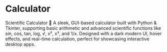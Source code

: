 # Calculator
Scientific Calculator 🖤 A sleek, GUI-based calculator built with Python &amp; Tkinter, supporting basic arithmetic and advanced scientific functions like sin, cos, tan, log, √, x², x³, and 1/x. Designed with a dark modern UI, hover effects, and real-time calculation, perfect for showcasing interactive desktop apps.
